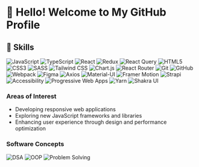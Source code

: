 # 👋 Hello! Welcome to My GitHub Profile

## 🚀 Skills
![JavaScript](https://img.shields.io/badge/-JavaScript-F7DF1E?style=for-the-badge&logo=javascript&logoColor=black) 
![TypeScript](https://img.shields.io/badge/-TypeScript-3178C6?style=for-the-badge&logo=typescript&logoColor=white) 
![React](https://img.shields.io/badge/-React-61DAFB?style=for-the-badge&logo=react&logoColor=black) 
![Redux](https://img.shields.io/badge/-Redux-764ABC?style=for-the-badge&logo=redux&logoColor=white) 
![React Query](https://img.shields.io/badge/-React%20Query-FF4154?style=for-the-badge&logo=reactquery&logoColor=white) 
![HTML5](https://img.shields.io/badge/-HTML5-E34F26?style=for-the-badge&logo=html5&logoColor=white) 
![CSS3](https://img.shields.io/badge/-CSS3-1572B6?style=for-the-badge&logo=css3&logoColor=white) 
![SASS](https://img.shields.io/badge/-SASS-CC6699?style=for-the-badge&logo=sass&logoColor=white) 
![Tailwind CSS](https://img.shields.io/badge/-Tailwind%20CSS-06B6D4?style=for-the-badge&logo=tailwindcss&logoColor=white) 
![Chart.js](https://img.shields.io/badge/-Chart.js-FCA121?style=for-the-badge&logo=chartdotjs&logoColor=white)
![React Router](https://img.shields.io/badge/-React%20Router-CA4245?style=for-the-badge&logo=reactrouter&logoColor=white)
![Git](https://img.shields.io/badge/-Git-F05032?style=for-the-badge&logo=git&logoColor=white)
![GitHub](https://img.shields.io/badge/-GitHub-181717?style=for-the-badge&logo=github&logoColor=white)
![Webpack](https://img.shields.io/badge/-Webpack-8DD6F9?style=for-the-badge&logo=webpack&logoColor=black)
![Figma](https://img.shields.io/badge/-Figma-F24E1E?style=for-the-badge&logo=figma&logoColor=white)
![Axios](https://img.shields.io/badge/-Axios-5A29E4?style=for-the-badge&logo=axios&logoColor=white)
![Material-UI](https://img.shields.io/badge/-MUI-007FFF?style=for-the-badge&logo=mui&logoColor=white)
![Framer Motion](https://img.shields.io/badge/-Framer%20Motion-0055FF?style=for-the-badge&logo=framer&logoColor=white)
![Strapi](https://img.shields.io/badge/-Strapi-2E7C30?style=for-the-badge&logo=strapi&logoColor=white)
![Accessibility](https://img.shields.io/badge/-Accessibility%20(a11y)-A4C639?style=for-the-badge&logo=accessible-icon&logoColor=white)
![Progressive Web Apps](https://img.shields.io/badge/-PWA-4285F4?style=for-the-badge&logo=google-chrome&logoColor=white)
![Yarn](https://img.shields.io/badge/-Yarn-2C8EBB?style=for-the-badge&logo=yarn&logoColor=white)
![Shakra UI](https://img.shields.io/badge/-Shakra%20UI-4A4A4A?style=for-the-badge&logo=react&logoColor=white)



### Areas of Interest
- Developing responsive web applications
- Exploring new JavaScript frameworks and libraries
- Enhancing user experience through design and performance optimization

### Software Concepts
![DSA](https://img.shields.io/badge/-Data%20Structures%20&%20Algorithms-4F8BF9?style=flat-square) 
![OOP](https://img.shields.io/badge/-Object--Oriented%20Programming-FF5733?style=flat-square) 
![Problem Solving](https://img.shields.io/badge/-Problem%20Solving-FFC300?style=flat-square) 
